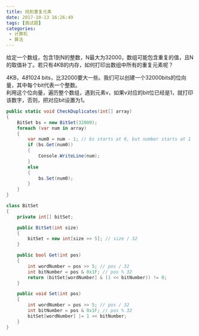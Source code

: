 ```yaml
---
title: 找到重复元素
date: 2017-10-13 16:26:49
tags: [面试题]
categories:
 - 计算机
 - 算法
---
```

给定一个数组，包含1到N的整数，N最大为32000，数组可能包含重复的值，且N的取值补丁。若只有4KB的内存，如何打印出数组中所有的重复元素呢？

4KB，4*8*1024 bits，比32000要大一些。我们可以创建一个32000bits的位向量，其中每个bit代表一个整数。  
利用这个位向量，遍历整个数组，遇到元素v，如果v对应的bit位已经是1，就打印该数字，否则，把对应bit设置为1。

``` csharp
public static void CheckDuplicates(int[] array)
{
    BitSet bs = new BitSet(32000);
    foreach (var num in array)
    {
        var num0 = num - 1; // bs starts at 0, but number starts at 1
        if (bs.Get(num0))
        {
            Console.WriteLine(num);
        }
        else
        {
            bs.Set(num0);
        }
    }
}

class BitSet
{
    private int[] bitSet;

    public BitSet(int size)
    {
        bitSet = new int[size >> 5]; // size / 32
    }

    public bool Get(int pos)
    {
        int wordNumber = pos >> 5; // pos / 32
        int bitNumber = pos & 0x1F; // pos % 32
        return (bitSet[wordNumber] & (1 << bitNumber)) != 0;
    }

    public void Set(int pos)
    {
        int wordNumber = pos >> 5; // pos / 32
        int bitNumber = pos & 0x1F; // pos % 32
        bitSet[wordNumber] |= 1 << bitNumber;
    }
}
```